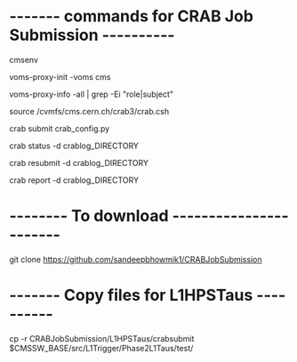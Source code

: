 
# ------- commands for CRAB Job Submission ----------

cmsenv

voms-proxy-init -voms cms

voms-proxy-info -all | grep -Ei "role|subject"

source /cvmfs/cms.cern.ch/crab3/crab.csh

crab submit crab_config.py

crab status -d crablog_DIRECTORY

crab resubmit -d crablog_DIRECTORY

crab report -d crablog_DIRECTORY


# -------- To download -----------------------

git clone https://github.com/sandeepbhowmik1/CRABJobSubmission


# ------- Copy files for L1HPSTaus ----------

cp -r CRABJobSubmission/L1HPSTaus/crabsubmit $CMSSW_BASE/src/L1Trigger/Phase2L1Taus/test/
